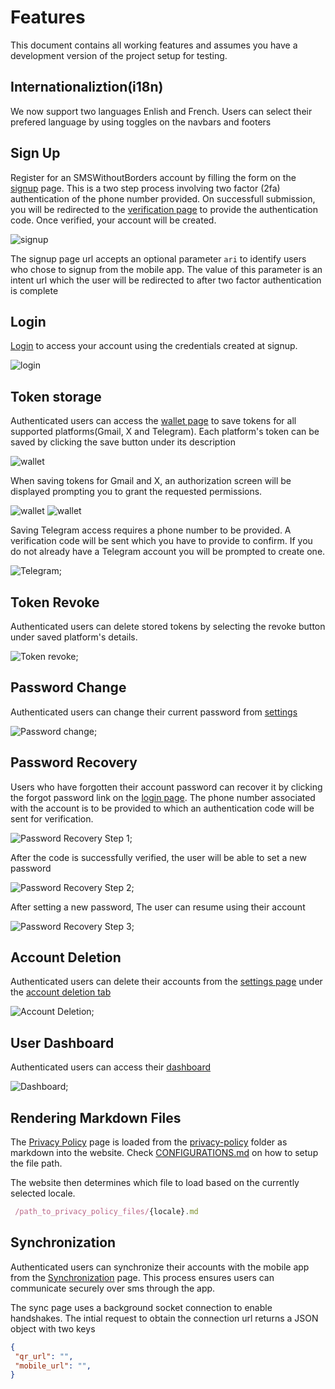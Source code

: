 # Features

This document contains all working features and assumes you have a development version of the project setup for testing.

## Internationaliztion(i18n)

We now support two languages Enlish and French. Users can select their prefered language by using toggles on the navbars and footers

## Sign Up

Register for an SMSWithoutBorders account by filling the form on the [signup](http://localhost:18000/sign-up) page. This is a two step process involving two factor (2fa) authentication of the phone number provided. On successfull submission, you will be redirected to the [verification page](http://localhost:18000/sign-up/verify) to provide the authentication code. Once verified, your account will be created.

![signup](images/signup.png)

The signup page url accepts an optional parameter `ari` to identify users who chose to signup from the mobile app. The value of this parameter is an intent url which the user will be redirected to after two factor authentication is complete

## Login

[Login](http://localhost:18000/login) to access your account using the credentials created at signup.

![login](images/login.png)

## Token storage

Authenticated users can access the [wallet page](http://localhost:18000/dashboard/wallet) to save tokens for all supported platforms(Gmail, X and Telegram). Each platform's token can be saved by clicking the save button under its description

![wallet](images/wallet.png)

When saving tokens for Gmail and X, an authorization screen will be displayed prompting you to grant the requested permissions.

![wallet](images/gmail_authorization.png) ![wallet](images/twitter_authorization.png)

Saving Telegram access requires a phone number to be provided. A verification code will be sent which you have to provide to confirm. If you do not already have a Telegram account you will be prompted to create one.

![Telegram](images/telegram.png);

## Token Revoke

Authenticated users can delete stored tokens by selecting the revoke button under saved platform's details.

![Token revoke](images/token-revoke.png);

## Password Change

Authenticated users can change their current password from [settings](http://localhost:18000/dashboard/settings/change-password)

![Password change](images/password-change.png);

## Password Recovery

Users who have forgotten their account password can recover it by clicking the forgot password link on the [login page](http://localhost:18000/login). The phone number associated with the account is to be provided to which an authentication code will be sent for verification.

![Password Recovery Step 1](images/password-recovery-step-1.png);

After the code is successfully verified, the user will be able to set a new password

![Password Recovery Step 2](images/password-recovery-step-2.png);

After setting a new password, The user can resume using their account

![Password Recovery Step 3](images/password-recovery-step-3.png);

## Account Deletion

Authenticated users can delete their accounts from the [settings page](http://localhost:18000/dashboard/settings) under the [account deletion tab](http://localhost:18000/dashboard/settings/delete-account)

![Account Deletion](images/account-deletion.png);

## User Dashboard

Authenticated users can access their [dashboard](http://localhost:18000/dashboard/metrics)

![Dashboard](images/dashboard.png);

## Rendering Markdown Files

The [Privacy Policy](http://localhost:18000/privacy-policy) page is loaded from the [privacy-policy](./privacy-policy/) folder as markdown into the website. Check [CONFIGURATIONS.md](CONFIGURATIONS.md) on how to setup the file path.

The website then determines which file to load based on the currently selected locale.

```js
 /path_to_privacy_policy_files/{locale}.md
```

## Synchronization

Authenticated users can synchronize their accounts with the mobile app from the [Synchronization](https://localhost:18000/dashboard/sync) page. This process ensures users can communicate securely over sms through the app.

The sync page uses a background socket connection to enable handshakes. The intial request to obtain the connection url returns a JSON object with two keys

```JSON
{
 "qr_url": "",
 "mobile_url": "",
}
```
